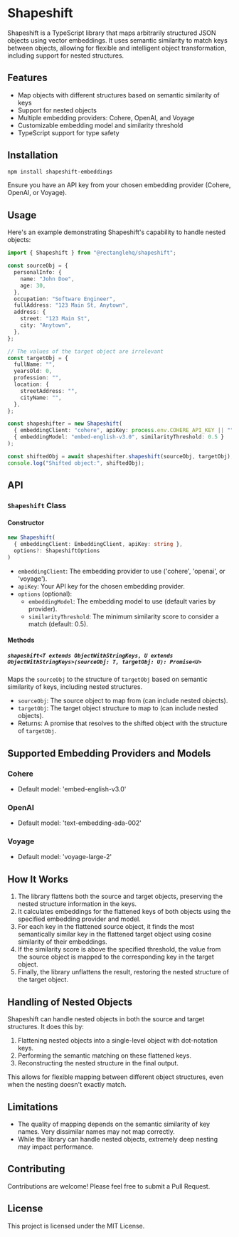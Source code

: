 # Shapeshift

Shapeshift is a TypeScript library that maps arbitrarily structured JSON objects using vector embeddings. It uses semantic similarity to match keys between objects, allowing for flexible and intelligent object transformation, including support for nested structures.

## Features

- Map objects with different structures based on semantic similarity of keys
- Support for nested objects
- Multiple embedding providers: Cohere, OpenAI, and Voyage
- Customizable embedding model and similarity threshold
- TypeScript support for type safety

## Installation

```bash
npm install shapeshift-embeddings
```

Ensure you have an API key from your chosen embedding provider (Cohere, OpenAI, or Voyage).

## Usage

Here's an example demonstrating Shapeshift's capability to handle nested objects:

```typescript
import { Shapeshift } from "@rectanglehq/shapeshift";

const sourceObj = {
  personalInfo: {
    name: "John Doe",
    age: 30,
  },
  occupation: "Software Engineer",
  fullAddress: "123 Main St, Anytown",
  address: {
    street: "123 Main St",
    city: "Anytown",
  },
};

// The values of the target object are irrelevant
const targetObj = {
  fullName: "",
  yearsOld: 0,
  profession: "",
  location: {
    streetAddress: "",
    cityName: "",
  },
};

const shapeshifter = new Shapeshift(
  { embeddingClient: "cohere", apiKey: process.env.COHERE_API_KEY || "" },
  { embeddingModel: "embed-english-v3.0", similarityThreshold: 0.5 }
);

const shiftedObj = await shapeshifter.shapeshift(sourceObj, targetObj);
console.log("Shifted object:", shiftedObj);
```

## API

### `Shapeshift` Class

#### Constructor

```typescript
new Shapeshift(
  { embeddingClient: EmbeddingClient, apiKey: string },
  options?: ShapeshiftOptions
)
```

- `embeddingClient`: The embedding provider to use ('cohere', 'openai', or 'voyage').
- `apiKey`: Your API key for the chosen embedding provider.
- `options` (optional):
  - `embeddingModel`: The embedding model to use (default varies by provider).
  - `similarityThreshold`: The minimum similarity score to consider a match (default: 0.5).

#### Methods

##### `shapeshift<T extends ObjectWithStringKeys, U extends ObjectWithStringKeys>(sourceObj: T, targetObj: U): Promise<U>`

Maps the `sourceObj` to the structure of `targetObj` based on semantic similarity of keys, including nested structures.

- `sourceObj`: The source object to map from (can include nested objects).
- `targetObj`: The target object structure to map to (can include nested objects).
- Returns: A promise that resolves to the shifted object with the structure of `targetObj`.

## Supported Embedding Providers and Models

### Cohere

- Default model: 'embed-english-v3.0'

### OpenAI

- Default model: 'text-embedding-ada-002'

### Voyage

- Default model: 'voyage-large-2'

## How It Works

1. The library flattens both the source and target objects, preserving the nested structure information in the keys.
2. It calculates embeddings for the flattened keys of both objects using the specified embedding provider and model.
3. For each key in the flattened source object, it finds the most semantically similar key in the flattened target object using cosine similarity of their embeddings.
4. If the similarity score is above the specified threshold, the value from the source object is mapped to the corresponding key in the target object.
5. Finally, the library unflattens the result, restoring the nested structure of the target object.

## Handling of Nested Objects

Shapeshift can handle nested objects in both the source and target structures. It does this by:

1. Flattening nested objects into a single-level object with dot-notation keys.
2. Performing the semantic matching on these flattened keys.
3. Reconstructing the nested structure in the final output.

This allows for flexible mapping between different object structures, even when the nesting doesn't exactly match.

## Limitations

- The quality of mapping depends on the semantic similarity of key names. Very dissimilar names may not map correctly.
- While the library can handle nested objects, extremely deep nesting may impact performance.

## Contributing

Contributions are welcome! Please feel free to submit a Pull Request.

## License

This project is licensed under the MIT License.

